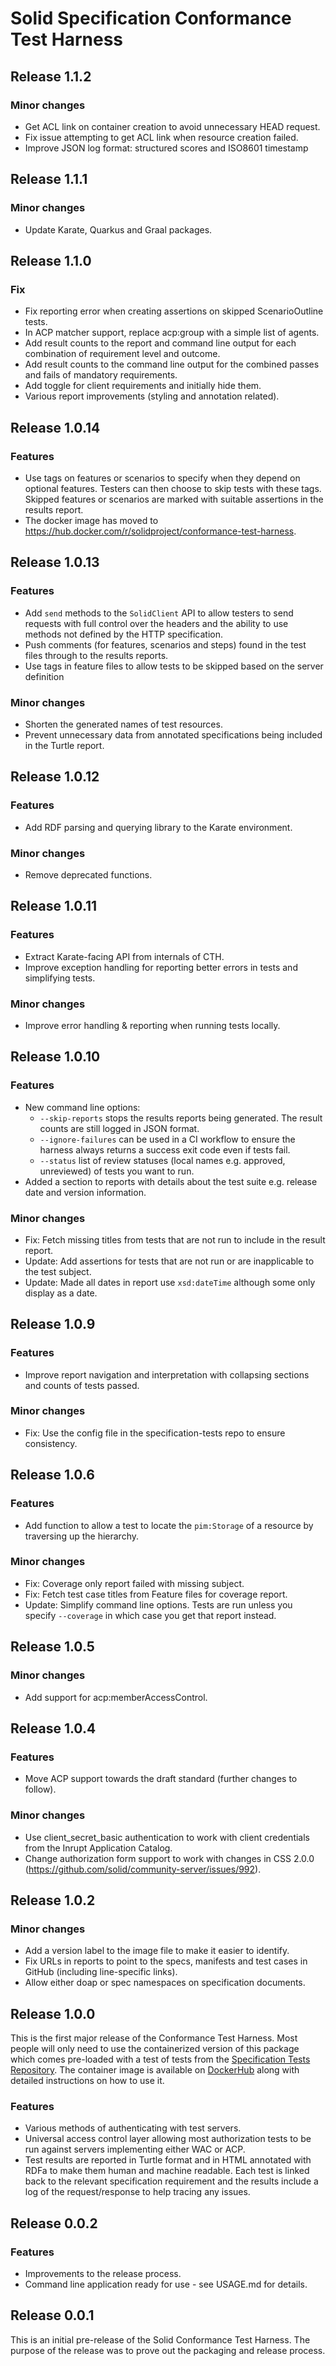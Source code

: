 # Solid Specification Conformance Test Harness

## Release 1.1.2

### Minor changes
* Get ACL link on container creation to avoid unnecessary HEAD request.
* Fix issue attempting to get ACL link when resource creation failed.
* Improve JSON log format: structured scores and ISO8601 timestamp

## Release 1.1.1

### Minor changes
* Update Karate, Quarkus and Graal packages.

## Release 1.1.0

### Fix
* Fix reporting error when creating assertions on skipped ScenarioOutline tests.
* In ACP matcher support, replace acp:group with a simple list of agents.
* Add result counts to the report and command line output for each combination of requirement level and outcome.
* Add result counts to the command line output for the combined passes and fails of mandatory requirements.
* Add toggle for client requirements and initially hide them.
* Various report improvements (styling and annotation related).

## Release 1.0.14

### Features
* Use tags on features or scenarios to specify when they depend on optional features. Testers can then choose to skip
  tests with these tags. Skipped features or scenarios are marked with suitable assertions in the results report.
* The docker image has moved to https://hub.docker.com/r/solidproject/conformance-test-harness.

## Release 1.0.13

### Features
* Add `send` methods to the `SolidClient` API to allow testers to send requests with full control over the headers and
  the ability to use methods not defined by the HTTP specification.
* Push comments (for features, scenarios and steps) found in the test files through to the results reports.
* Use tags in feature files to allow tests to be skipped based on the server definition

### Minor changes
* Shorten the generated names of test resources.
* Prevent unnecessary data from annotated specifications being included in the Turtle report. 

## Release 1.0.12

### Features
* Add RDF parsing and querying library to the Karate environment.

### Minor changes
* Remove deprecated functions.

## Release 1.0.11

### Features
* Extract Karate-facing API from internals of CTH.
* Improve exception handling for reporting better errors in tests and simplifying tests.

### Minor changes
* Improve error handling & reporting when running tests locally.

## Release 1.0.10
### Features
* New command line options:
  * `--skip-reports` stops the results reports being generated. The result counts are still logged in JSON format.
  * `--ignore-failures` can be used in a CI workflow to ensure the harness always returns a success exit code even if
    tests fail.
  * `--status` list of review statuses (local names e.g. approved, unreviewed) of tests you want to run.
* Added a section to reports with details about the test suite e.g. release date and version information.

### Minor changes
* Fix: Fetch missing titles from tests that are not run to include in the result report.
* Update: Add assertions for tests that are not run or are inapplicable to the test subject.
* Update: Made all dates in report use `xsd:dateTime` although some only display as a date.

## Release 1.0.9
### Features
* Improve report navigation and interpretation with collapsing sections and counts of tests passed.

### Minor changes
* Fix: Use the config file in the specification-tests repo to ensure consistency.

## Release 1.0.6
### Features
* Add function to allow a test to locate the `pim:Storage` of a resource by traversing up the hierarchy. 

### Minor changes
* Fix: Coverage only report failed with missing subject.
* Fix: Fetch test case titles from Feature files for coverage report.
* Update: Simplify command line options. Tests are run unless you specify `--coverage` in which case you get that report
  instead.

## Release 1.0.5

### Minor changes
* Add support for acp:memberAccessControl.

## Release 1.0.4
### Features
* Move ACP support towards the draft standard (further changes to follow).

### Minor changes
* Use client_secret_basic authentication to work with client credentials from the Inrupt Application Catalog.
* Change authorization form support to work with changes in CSS 2.0.0 (https://github.com/solid/community-server/issues/992).

## Release 1.0.2

### Minor changes
* Add a version label to the image file to make it easier to identify.
* Fix URLs in reports to point to the specs, manifests and test cases in GitHub (including line-specific links).
* Allow either doap or spec namespaces on specification documents.

## Release 1.0.0
This is the first major release of the Conformance Test Harness. Most people will only need to use the containerized
version of this package which comes pre-loaded with a test of tests from the
[Specification Tests Repository](https://github.com/solid/specification-tests). The container image is available on
[DockerHub](https://hub.docker.com/r/solidconformancetestbeta/conformance-test-harness) along with detailed instructions
on how to use it.

### Features
* Various methods of authenticating with test servers.
* Universal access control layer allowing most authorization tests to be run against servers implementing either WAC
  or ACP.
* Test results are reported in Turtle format and in HTML annotated with RDFa to make them human and machine readable. 
  Each test is linked back to the relevant specification requirement and the results include a log of the
  request/response to help tracing any issues.

## Release 0.0.2

### Features
* Improvements to the release process.
* Command line application ready for use - see USAGE.md for details.

## Release 0.0.1

This is an initial pre-release of the Solid Conformance Test Harness. The purpose of the release was to prove out the 
packaging and release process.

